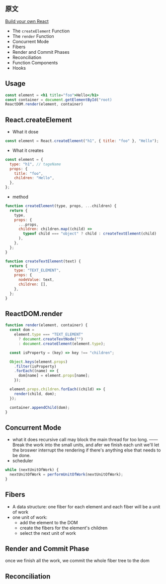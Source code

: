 ## 原文

[Build your own React](https://pomb.us/build-your-own-react/)

- The `createElement` Function
- The `render` Function
- Concurrent Mode
- Fibers
- Render and Commit Phases
- Reconciliation
- Function Components
- Hooks

## Usage

```jsx
const element = <h1 title="foo">Hello</h1>
const container = document.getElementById("root)
ReactDOM.render(element, container)
```

## React.createElement

- What it dose

```js
const element = React.createElement("h1", { title: "foo" }, "Hello");
```

- What it creates

```js
const element = {
  type: "h1", // tageName
  props: {
    title: "foo",
    children: "Hello",
  },
};
```

- method

```js
function createElement(type, props, ...children) {
  return {
    type,
    props: {
      ...props,
      children: children.map((child) =>
        typeof child === "object" ? child : createTextElement(child)
      ),
    },
  };
}

function createTextElement(text) {
  return {
    type: "TEXT_ELEMENT",
    props: {
      nodeValue: text,
      children: [],
    },
  };
}
```

## ReactDOM.render

```js
function render(element, container) {
  const dom =
    element.type === "TEXT_ELEMENT"
      ? document.createTextNode("")
      : document.createElement(element.type);

  const isProperty = (key) => key !== "children";

  Object.keys(element.props)
    .filter(isProperty)
    .forEach((name) => {
      dom[name] = element.props[name];
    });

  element.props.children.forEach((child) => {
    render(child, dom);
  });

  container.appendChild(dom);
}
```

## Concurrent Mode

- what it does
  recursive call may block the main thread for too long. —— Break the work into the small units, and afer we finish each unit we'll let the broswer interrupt the rendering if there's anything else that needs to be done.
- scheduler

```js
while (nextUnitOfWork) {
  nextUnitOfWork = performUnitOfWork(nextUnitOfWork);
}
```

## Fibers

- A data structure: one fiber for each element and each fiber will be a unit of work
- one unit of work:
  - add the element to the DOM
  - create the fibers for the element's children
  - select the next unit of work

## Render and Commit Phase

once we finish all the work, we commit the whole fiber tree to the dom

## Reconciliation
